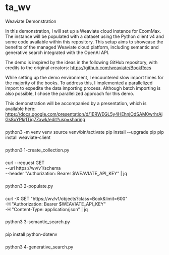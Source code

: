 # ta_wv
Weaviate Demonstration

In this demonstration, I will set up a Weaviate cloud instance for EcomMax. The instance will be populated with a dataset using the Python client v4 and some code available within this repository. This setup aims to showcase the benefits of the managed Weaviate cloud platform, including semantic and generative search integrated with the OpenAI API.

The demo is inspired by the ideas in the following GitHub repository, with credits to the original creators: https://github.com/weaviate/BookRecs

While setting up the demo environment, I encountered slow import times for the majority of the books. To address this, I implemented a parallelized import to expedite the data importing process. Although batch importing is also possible, I chose the parallelized approach for this demo.

This demonstration will be accompanied by a presentation, which is available here: https://docs.google.com/presentation/d/1ERWEGL5y4HEhnjOdSAM0wrhrAjGs8uYPkj1Tig7Zxwk/edit?usp=sharing


###
python3 -m venv venv
source venv/bin/activate
pip install --upgrade pip
pip install weaviate-client 
 
###
python3 1-create_collection.py

###
curl --request GET \
  --url https://wv/v1/schema \
  --header "Authorization: Bearer $WEAVIATE_API_KEY" | jq

###
python3 2-populate.py

###
curl -X GET "https://wv/v1/objects?class=Book&limit=600" \
     -H "Authorization: Bearer $WEAVIATE_API_KEY" \
     -H "Content-Type: application/json" | jq

###
python3 3-semantic_search.py

###
pip install python-dotenv

###
python3 4-generative_search.py
